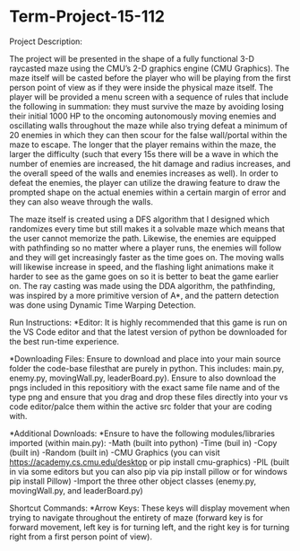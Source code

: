 # Term-Project-15-112
Project Description:

The project will be presented in the shape of a fully functional 3-D raycasted maze using the CMU’s 2-D graphics engine (CMU Graphics). The maze itself will be casted before the player who will be playing from the first person point of view as if they were inside the physical maze itself. The player will be provided a menu screen with a sequence of rules that include the following in summation: they must survive the maze by avoiding losing their initial 1000 HP to the oncoming autonomously moving enemies and oscillating walls throughout the maze while also trying defeat a minimum of 20 enemies in which they can then scour for the false wall/portal within the maze to escape. The longer that the player remains within the maze, the larger the difficulty (such that every 15s there will be a wave in which the number of enemies are increased, the hit damage and radius increases, and the overall speed of the walls and enemies increases as well). In order to defeat the enemies, the player can utilize the drawing feature to draw the prompted shape on the actual enemies within a certain margin of error and they can also weave through the walls. 

The maze itself is created using a DFS algorithm that I designed which randomizes every time but still makes it a solvable maze which means that the user cannot memorize the path. Likewise, the enemies are equipped with pathfinding so no matter where a player runs, the enemies will follow and they will get increasingly faster as the time goes on. The moving walls will likewise increase in speed, and the flashing light animations make it harder to see as the game goes on so it is better to beat the game earlier on. The ray casting was made using the DDA algorithm, the pathfinding, was inspired by a more primitive version of A*, and the pattern detection was done using Dynamic Time Warping Detection.


Run Instructions:
*Editor: It is highly recommended that this game is run on the VS Code editor and that the latest version of python be downloaded for the best run-time experience.

*Downloading Files: Ensure to download and place into your main source folder the code-base filesthat are purely in python. This includes: main.py, enemy.py, movingWall.py, leaderBoard.py). Ensure to also download the pngs included in this repositiory with the exact same file name and of the type png and ensure that you drag and drop these files directly into your vs code editor/palce them within the active src folder that your are coding with.

*Additional Downloads: 
*Ensure to have the following modules/libraries imported (within main.py):
-Math (built into python)
-Time (buil in)
-Copy (built in)
-Random (built in)
-CMU Graphics (you can visit https://academy.cs.cmu.edu/desktop or pip install cmu-graphics)
-PIL (built in via some editors but you can also pip via pip install pillow or for windows pip install Pillow)
-Import the three other object classes (enemy.py, movingWall.py, and leaderBoard.py)

Shortcut Commands:
*Arrow Keys: These keys will display movement when trying to navigate throughout the entirety of maze (forward key is for forward movement, left key is for turning left, and the right key is for turning right from a first person point of view).
